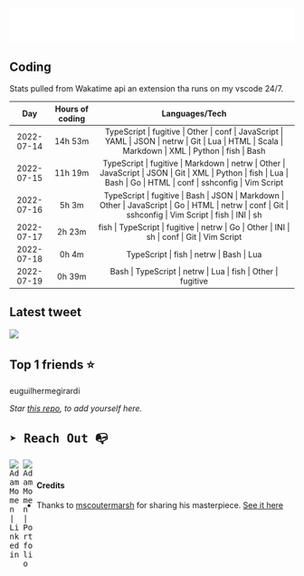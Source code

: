 
![test image size](/assets/welcome_message.gif)

## Coding
Stats pulled from Wakatime api an extension tha runs on my vscode 24/7.

|Day|Hours of coding|Languages/Tech|
|:-:|:-:|:-:|
|2022-07-14|14h 53m|TypeScript &#124; fugitive &#124; Other &#124; conf &#124; JavaScript &#124; YAML &#124; JSON &#124; netrw &#124; Git &#124; Lua &#124; HTML &#124; Scala &#124; Markdown &#124; XML &#124; Python &#124; fish &#124; Bash|
|2022-07-15|11h 19m|TypeScript &#124; fugitive &#124; Markdown &#124; netrw &#124; Other &#124; JavaScript &#124; JSON &#124; Git &#124; XML &#124; Python &#124; fish &#124; Lua &#124; Bash &#124; Go &#124; HTML &#124; conf &#124; sshconfig &#124; Vim Script|
|2022-07-16|5h 3m|TypeScript &#124; fugitive &#124; Bash &#124; JSON &#124; Markdown &#124; Other &#124; JavaScript &#124; Go &#124; HTML &#124; netrw &#124; conf &#124; Git &#124; sshconfig &#124; Vim Script &#124; fish &#124; INI &#124; sh|
|2022-07-17|2h 23m|fish &#124; TypeScript &#124; fugitive &#124; netrw &#124; Go &#124; Other &#124; INI &#124; sh &#124; conf &#124; Git &#124; Vim Script|
|2022-07-18|0h 4m|TypeScript &#124; fish &#124; netrw &#124; Bash &#124; Lua|
|2022-07-19|0h 39m|Bash &#124; TypeScript &#124; netrw &#124; Lua &#124; fish &#124; Other &#124; fugitive|

## Latest tweet
[<img src="<tweet-image-url>" width="400">](<tweet-url>)

## Top 1 friends ⭐️
euguilhermegirardi

*Star [this repo](https://github.com/AdamMomen/AdamMomen), to add yourself here.*


<samp>

## ➤ Reach Out :mailbox_with_no_mail:

>
  <a href="https://www.linkedin.com/in/adam-momen-99596275/">
     <img align="left" alt="Adam Momen | Linkedin" width="24px" src="./assets/Linkedin.svg" />
   </a>

   <a href="https://adammomen.com/">
     <img align="left" alt="Adam Momen | Portfolio" width="24px" src="./assets/web.svg" />
   </a>

</samp>

<br>

#### Credits
* Thanks to [mscoutermarsh](https://github.com/mscoutermarsh) for sharing his masterpiece. [See it here](https://github.com/mscoutermarsh/mscoutermarsh)
